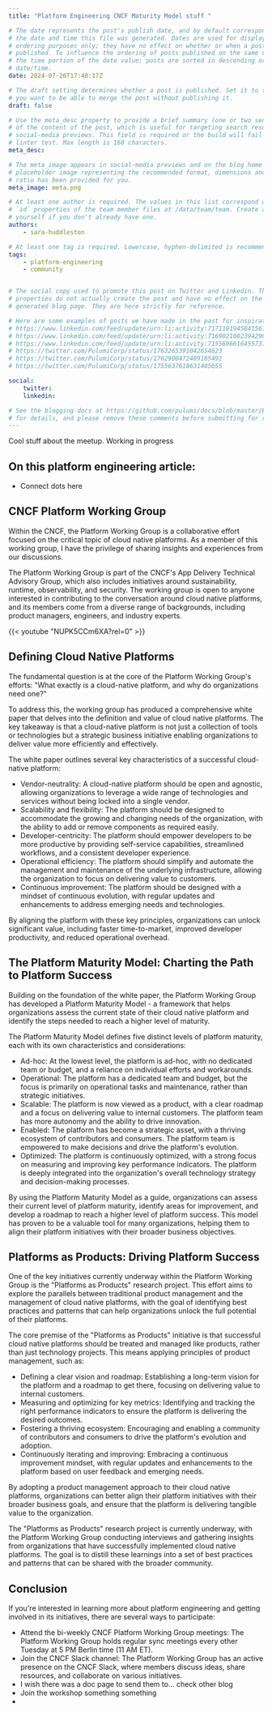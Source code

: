 ```yaml
---
title: "Platform Engineering CNCF Maturity Model stuff "

# The date represents the post's publish date, and by default corresponds with
# the date and time this file was generated. Dates are used for display and
# ordering purposes only; they have no effect on whether or when a post is
# published. To influence the ordering of posts published on the same date, use
# the time portion of the date value; posts are sorted in descending order by
# date/time.
date: 2024-07-26T17:40:17Z

# The draft setting determines whether a post is published. Set it to true if
# you want to be able to merge the post without publishing it.
draft: false

# Use the meta_desc property to provide a brief summary (one or two sentences)
# of the content of the post, which is useful for targeting search results or
# social-media previews. This field is required or the build will fail the
# linter test. Max length is 160 characters.
meta_desc:

# The meta_image appears in social-media previews and on the blog home page. A
# placeholder image representing the recommended format, dimensions and aspect
# ratio has been provided for you.
meta_image: meta.png

# At least one author is required. The values in this list correspond with the
# `id` properties of the team member files at /data/team/team. Create a file for
# yourself if you don't already have one.
authors:
    - sara-huddleston

# At least one tag is required. Lowercase, hyphen-delimited is recommended.
tags:
    - platform-engineering
    - community


# The social copy used to promote this post on Twitter and Linkedin. These
# properties do not actually create the post and have no effect on the
# generated blog page. They are here strictly for reference.

# Here are some examples of posts we have made in the past for inspiration:
# https://www.linkedin.com/feed/update/urn:li:activity:7171191945841561601
# https://www.linkedin.com/feed/update/urn:li:activity:7169021002394296320
# https://www.linkedin.com/feed/update/urn:li:activity:7155606616455737345
# https://twitter.com/PulumiCorp/status/1763265391042654623
# https://twitter.com/PulumiCorp/status/1762900472489185492
# https://twitter.com/PulumiCorp/status/1755637618631405655

social:
    twitter:
    linkedin:

# See the blogging docs at https://github.com/pulumi/docs/blob/master/BLOGGING.md
# for details, and please remove these comments before submitting for review.
---
```


Cool stuff about the meetup. Working in progress

<!--more-->

## On this platform engineering article:

- Connect dots here

## CNCF Platform Working Group

Within the CNCF, the Platform Working Group is a collaborative effort focused on the critical topic of cloud native platforms. As a member of this working group, I have the privilege of sharing insights and experiences from our discussions.

The Platform Working Group is part of the CNCF's App Delivery Technical Advisory Group, which also includes initiatives around sustainability, runtime, observability, and security. The working group is open to anyone interested in contributing to the conversation around cloud native platforms, and its members come from a diverse range of backgrounds, including product managers, engineers, and industry experts.

{{< youtube "NUPK5CCm6XA?rel=0" >}}

## Defining Cloud Native Platforms

The fundamental question is at the core of the Platform Working Group's efforts: "What exactly is a cloud-native platform, and why do organizations need one?"

To address this, the working group has produced a comprehensive white paper that delves into the definition and value of cloud native platforms. The key takeaway is that a cloud-native platform is not just a collection of tools or technologies but a strategic business initiative enabling organizations to deliver value more efficiently and effectively.

The white paper outlines several key characteristics of a successful cloud-native platform:

- Vendor-neutrality: A cloud-native platform should be open and agnostic, allowing organizations to leverage a wide range of technologies and services without being locked into a single vendor.
- Scalability and flexibility: The platform should be designed to accommodate the growing and changing needs of the organization, with the ability to add or remove components as required easily.
- Developer-centricity: The platform should empower developers to be more productive by providing self-service capabilities, streamlined workflows, and a consistent developer experience.
- Operational efficiency: The platform should simplify and automate the management and maintenance of the underlying infrastructure, allowing the organization to focus on delivering value to customers.
- Continuous improvement: The platform should be designed with a mindset of continuous evolution, with regular updates and enhancements to address emerging needs and technologies.
  
By aligning the platform with these key principles, organizations can unlock significant value, including faster time-to-market, improved developer productivity, and reduced operational overhead.

## The Platform Maturity Model: Charting the Path to Platform Success

Building on the foundation of the white paper, the Platform Working Group has developed a Platform Maturity Model - a framework that helps organizations assess the current state of their cloud native platform and identify the steps needed to reach a higher level of maturity.

The Platform Maturity Model defines five distinct levels of platform maturity, each with its own characteristics and considerations:

- Ad-hoc: At the lowest level, the platform is ad-hoc, with no dedicated team or budget, and a reliance on individual efforts and workarounds.
- Operational: The platform has a dedicated team and budget, but the focus is primarily on operational tasks and maintenance, rather than strategic initiatives.
- Scalable: The platform is now viewed as a product, with a clear roadmap and a focus on delivering value to internal customers. The platform team has more autonomy and the ability to drive innovation.
- Enabled: The platform has become a strategic asset, with a thriving ecosystem of contributors and consumers. The platform team is empowered to make decisions and drive the platform's evolution.
- Optimized: The platform is continuously optimized, with a strong focus on measuring and improving key performance indicators. The platform is deeply integrated into the organization's overall technology strategy and decision-making processes.

By using the Platform Maturity Model as a guide, organizations can assess their current level of platform maturity, identify areas for improvement, and develop a roadmap to reach a higher level of platform success. This model has proven to be a valuable tool for many organizations, helping them to align their platform initiatives with their broader business objectives.

## Platforms as Products: Driving Platform Success

One of the key initiatives currently underway within the Platform Working Group is the "Platforms as Products" research project. This effort aims to explore the parallels between traditional product management and the management of cloud native platforms, with the goal of identifying best practices and patterns that can help organizations unlock the full potential of their platforms.

The core premise of the "Platforms as Products" initiative is that successful cloud native platforms should be treated and managed like products, rather than just technology projects. This means applying principles of product management, such as:

- Defining a clear vision and roadmap: Establishing a long-term vision for the platform and a roadmap to get there, focusing on delivering value to internal customers.
- Measuring and optimizing for key metrics: Identifying and tracking the right performance indicators to ensure the platform is delivering the desired outcomes.
- Fostering a thriving ecosystem: Encouraging and enabling a community of contributors and consumers to drive the platform's evolution and adoption.
- Continuously iterating and improving: Embracing a continuous improvement mindset, with regular updates and enhancements to the platform based on user feedback and emerging needs.

By adopting a product management approach to their cloud native platforms, organizations can better align their platform initiatives with their broader business goals, and ensure that the platform is delivering tangible value to the organization.

The "Platforms as Products" research project is currently underway, with the Platform Working Group conducting interviews and gathering insights from organizations that have successfully implemented cloud native platforms. The goal is to distill these learnings into a set of best practices and patterns that can be shared with the broader community.

## Conclusion

If you're interested in learning more about platform engineering and getting involved in its initiatives, there are several ways to participate:

- Attend the bi-weekly CNCF Platform Working Group meetings: The Platform Working Group holds regular sync meetings every other Tuesday at 5 PM Berlin time (11 AM ET).
- Join the CNCF Slack channel: The Platform Working Group has an active presence on the CNCF Slack, where members discuss ideas, share resources, and collaborate on various initiatives.
- I wish there was a doc page to send them to... check other blog
- Join the workshop something something
- 
